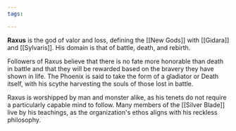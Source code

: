 ```yaml
---
tags:

---
```

**Raxus** is the god of valor and loss, defining the [[New Gods]] with [[Gidara]] and [[Sylvaris]]. His domain is that of battle, death, and rebirth.

Followers of Raxus believe that there is no fate more honorable than death in battle and that they will be rewarded based on the bravery they have shown in life. The Phoenix is said to take the form of a gladiator or Death itself, with his scythe harvesting the souls of those lost in battle.

Raxus is worshipped by man and monster alike, as his tenets do not require a particularly capable mind to follow. Many members of the [[Silver Blade]] live by his teachings, as the organization's ethos aligns with his reckless philosophy.